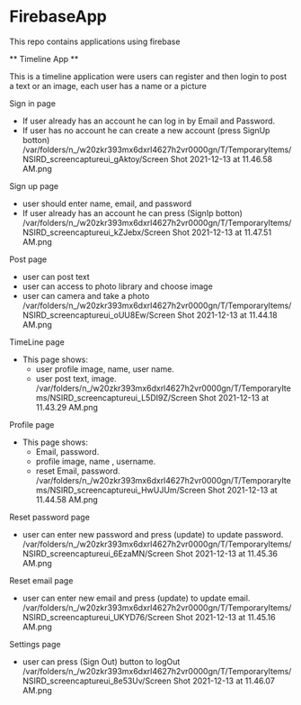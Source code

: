 # FirebaseApp
This repo contains applications using firebase 

** Timeline App **

This is a timeline application were users can register and then login to post a text or an image, each user has a name or a picture

Sign in page
- If user already has an account he can log in by Email and Password.
- If user has no account he can create a new account (press SignUp botton)
/var/folders/n_/w20zkr393mx6dxrl4627h2vr0000gn/T/TemporaryItems/NSIRD_screencaptureui_gAktoy/Screen Shot 2021-12-13 at 11.46.58 AM.png

Sign up page
- user should enter name, email, and password
- If user already has an account he can press (SignIp botton)
/var/folders/n_/w20zkr393mx6dxrl4627h2vr0000gn/T/TemporaryItems/NSIRD_screencaptureui_kZJebx/Screen Shot 2021-12-13 at 11.47.51 AM.png

Post page
- user can post text
- user can access to photo library and choose image
- user can camera and take a photo
/var/folders/n_/w20zkr393mx6dxrl4627h2vr0000gn/T/TemporaryItems/NSIRD_screencaptureui_oUU8Ew/Screen Shot 2021-12-13 at 11.44.18 AM.png

TimeLine page
-  This page shows:
    - user profile image, name, user name.
    - user post text, image.
/var/folders/n_/w20zkr393mx6dxrl4627h2vr0000gn/T/TemporaryItems/NSIRD_screencaptureui_L5DI9Z/Screen Shot 2021-12-13 at 11.43.29 AM.png

Profile page
- This page shows:
    - Email, password.
    - profile image, name , username.
    - reset Email, password.
/var/folders/n_/w20zkr393mx6dxrl4627h2vr0000gn/T/TemporaryItems/NSIRD_screencaptureui_HwUJUm/Screen Shot 2021-12-13 at 11.44.58 AM.png

Reset password page
- user can enter new password and press (update) to update password.
/var/folders/n_/w20zkr393mx6dxrl4627h2vr0000gn/T/TemporaryItems/NSIRD_screencaptureui_6EzaMN/Screen Shot 2021-12-13 at 11.45.36 AM.png


Reset email page
- user can enter new email and press (update) to update email.
/var/folders/n_/w20zkr393mx6dxrl4627h2vr0000gn/T/TemporaryItems/NSIRD_screencaptureui_UKYD76/Screen Shot 2021-12-13 at 11.45.16 AM.png

Settings page
- user can press (Sign Out) button to logOut
/var/folders/n_/w20zkr393mx6dxrl4627h2vr0000gn/T/TemporaryItems/NSIRD_screencaptureui_8e53Uv/Screen Shot 2021-12-13 at 11.46.07 AM.png
